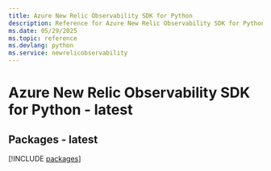 ```yaml
---
title: Azure New Relic Observability SDK for Python
description: Reference for Azure New Relic Observability SDK for Python
ms.date: 05/29/2025
ms.topic: reference
ms.devlang: python
ms.service: newrelicobservability
---
```

# Azure New Relic Observability SDK for Python - latest
## Packages - latest
[!INCLUDE [packages](new-relic-observability-index.md)]